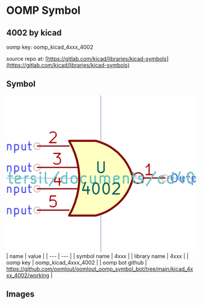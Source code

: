 # OOMP Symbol  
## 4002  by kicad  
  
oomp key: oomp_kicad_4xxx_4002  
  
source repo at: [https://gitlab.com/kicad/libraries/kicad-symbols](https://gitlab.com/kicad/libraries/kicad-symbols)  
## Symbol  
  
[![working.png](working_600.png)](working.png)  
| name | value | 
| --- | --- | 
| symbol name | 4xxx | 
| library name | 4xxx | 
| oomp key | oomp_kicad_4xxx_4002 | 
| oomp bot github | https://github.com/oomlout/oomlout_oomp_symbol_bot/tree/main/kicad_4xxx_4002/working | 
## Images  
